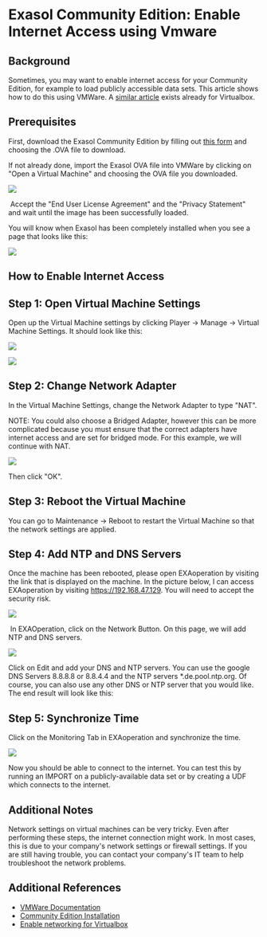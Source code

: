 # Exasol Community Edition: Enable Internet Access using Vmware 
## Background

Sometimes, you may want to enable internet access for your Community Edition, for example to load publicly accessible data sets. This article shows how to do this using VMWare. A [similar article](https://exasol.my.site.com/s/article/Enable-internet-access-for-Exasol-Community-Edition) exists already for Virtualbox.

## Prerequisites

First, download the Exasol Community Edition by filling out [this form](https://www.exasol.com/en/product-overview/community-edition-download/) and choosing the .OVA file to download.

If not already done, import the Exasol OVA file into VMWare by clicking on "Open a Virtual Machine" and choosing the OVA file you downloaded. 

![](images/Annotation-2020-08-25-104145.png)

 Accept the "End User License Agreement" and the "Privacy Statement" and wait until the image has been successfully loaded.

You will know when Exasol has been completely installed when you see a page that looks like this:

![](images/Annotation-2020-08-25-104412.png)

## How to Enable Internet Access

## Step 1: Open Virtual Machine Settings

Open up the Virtual Machine settings by clicking Player -> Manage -> Virtual Machine Settings. It should look like this:

![](images/Annotation-2020-08-25-104625.png)

![](images/Annotation-2020-08-25-104700.png)
## Step 2: Change Network Adapter

In the Virtual Machine Settings, change the Network Adapter to type "NAT". 

NOTE: You could also choose a Bridged Adapter, however this can be more complicated because you must ensure that the correct adapters have internet access and are set for bridged mode. For this example, we will continue with NAT.

![](images/Annotation-2020-08-25-104949.png)

Then click "OK".

## Step 3: Reboot the Virtual Machine

You can go to Maintenance -> Reboot to restart the Virtual Machine so that the network settings are applied. 

## Step 4: Add NTP and DNS Servers

Once the machine has been rebooted, please open EXAoperation by visiting the link that is displayed on the machine. In the picture below, I can access EXAoperation by visiting <https://192.168.47.129>. You will need to accept the security risk. 

![](images/Annotation-2020-08-25-105658.png)

 In EXAOperation, click on the Network Button. On this page, we will add NTP and DNS servers.

![](images/Annotation-2020-08-25-105953.png)

Click on Edit and add your DNS and NTP servers. You can use the google DNS Servers 8.8.8.8 or 8.8.4.4 and the NTP servers *.de.pool.ntp.org. Of course, you can also use any other DNS or NTP server that you would like.  The end result will look like this:

## 

## Step 5: Synchronize Time

Click on the Monitoring Tab in EXAoperation and synchronize the time. 

![](images/Synchronize.png)

Now you should be able to connect to the internet. You can test this by running an IMPORT on a publicly-available data set or by creating a UDF which connects to the internet. 

## Additional Notes

Network settings on virtual machines can be very tricky. Even after performing these steps, the internet connection might work. In most cases, this is due to your company's network settings or firewall settings. If you are still having trouble, you can contact your company's IT team to help troubleshoot the network problems. 

## Additional References

* [VMWare Documentation](https://docs.vmware.com/en/VMware-Workstation-Pro/index.html)
* [Community Edition Installation](https://docs.exasol.com/get_started/tryexasol/communityedition.htm)
* [Enable networking for Virtualbox](https://exasol.my.site.com/s/article/Enable-internet-access-for-Exasol-Community-Edition)
